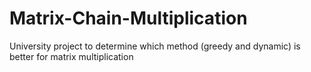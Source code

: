 # Matrix-Chain-Multiplication
University project to determine which method (greedy and dynamic) is better for matrix multiplication
